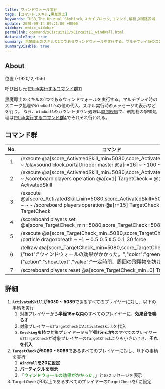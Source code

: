 ```yaml
---
title: ウィンドウォール実行
tags: [コマンド,スキル,黒魔導士]
keywords: TUSB,The Unusual Skyblock,スカイブロック,コマンド,解析,X回路区域
update: 2020-09-14 09:21:00 +0000
sidebar: mydoc_sidebar
permalink: command/xCircuit11/xCircuit11_windWall.html
datatable2cnp: true
summary: 黒魔導士のスキルの1つであるウィンドウォールを実行する。マルチプレイ時のスニーク処理やWindWallへの値の代入、スキル実行時のメッセージの表示などを行う。なお、WindWallのカウントダウン処理は時間経過で、飛翔物の撃墜処理は毎tick実行するコマンド群4でそれぞれ行われる。
summaryDisable: true
---
```


## About

<span class="tagYellow">位置</span> (-1920,12,-156)

<span class="tagBlack">呼び出し元</span> [毎tick実行するコマンド群11]({{site.baseurl}}/command/xCircuit11/xCircuit11_command.html)

黒魔導士のスキルの1つであるウィンドウォールを実行する。マルチプレイ時のスニーク処理や`WindWall`への値の代入、スキル実行時のメッセージの表示などを行う。
なお、`WindWall`のカウントダウン処理は[時間経過]({{site.baseurl}}/command/xCircuit1/xCircuit1_timeElapsed.html)で、飛翔物の撃墜処理は[毎tick実行するコマンド群4]({{site.baseurl}}/command/xCircuit4/xCircuit4_command.html)でそれぞれ行われる。

## コマンド群

<div class="datatable2cnp-begin"></div>

|No.|コマンド|
|:-:|-|
|1|/execute @a[score_ActivatedSkill_min=5080,score_ActivatedSkill=5089] ~ ~ ~ /playsound block.portal.trigger master @a[r=16] ~ ~100 ~ 0.1 2 0.4|
|2|/execute @a[score_ActivatedSkill_min=5080,score_ActivatedSkill=5089] ~ ~ ~ /scoreboard players operation @a[c=1] TargetCheck = @a[c=1] ActivatedSkill|
|3|/execute @a[score_ActivatedSkill_min=5080,score_ActivatedSkill=5089,tag=Sneaking] ~ ~ ~ /scoreboard players operation @a[r=15] TargetCheck > @a[c=1] TargetCheck|
|4|/scoreboard players set @a[score_TargetCheck_min=5080,score_TargetCheck=5089] WindWall 20|
|5|/execute @a[score_TargetCheck_min=5080,score_TargetCheck=5089] ~ ~ ~ /particle dragonbreath ~ ~1 ~ 0.5 0.5 0.5 0.1 30 force|
|6|/tellraw @a[score_TargetCheck_min=5080,score_TargetCheck=5089] {"text":"ウィンドウォールの効果がかかった。","color":"green","hoverEvent":{"action":"show_text","value":"一定時間、周囲の飛翔物を妨げる。"}}|
|7|/scoreboard players reset @a[score_TargetCheck_min=0] TargetCheck|

<div class="datatable2cnp-end"></div>

## 詳細

1. **`ActivatedSkill`が5080 ~ 5089**であるすべてのプレイヤーに対し、以下の事柄を実行
   1. 対象プレイヤーから**半径16m以内**のすべてのプレイヤーに、**効果音を鳴らす**
   2. 対象プレイヤーの`TargetCheck`に`ActivatedSkill`を代入
   3. **`Sneaking`を持つ**対象プレイヤーから**半径15m以内**のすべてのプレイヤーの`TargetCheck`が対象プレイヤーの`TargetCheck`よりも小さいとき、**それを代入**
2. **`TargetCheck`が5080 ~ 5089**であるすべてのプレイヤーに対し、以下の事柄を実行
   1. **`WindWall`を20に設定**
   2. **パーティクルを表示**
   3. 「<span style="color:green;" data-toggle="tooltip" data-original-title="{{site.data.glossary.windWallMesage}}">ウィンドウォールの効果がかかった。</span>」とのメッセージを表示
3. `TargetCheck`が0以上であるすべてのプレイヤーの`TargetCheck`を0に設定

